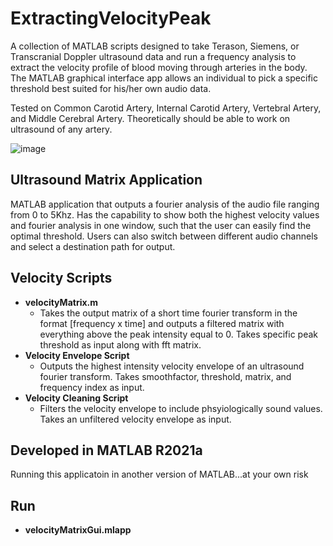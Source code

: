 # ExtractingVelocityPeak

A collection of MATLAB scripts designed to take Terason, Siemens, or Transcranial Doppler ultrasound data and run a frequency analysis to extract the
velocity profile of blood moving through arteries in the body. The MATLAB graphical interface app allows an individual to pick a specific threshold
best suited for his/her own audio data. 

Tested on Common Carotid Artery, Internal Carotid Artery, Vertebral Artery, and Middle Cerebral Artery. Theoretically should be able to work on ultrasound of any artery.

![image](https://github.com/Aaronlozhkin/ExtractingVelocityPeak/assets/23532191/a2b7d585-0856-4e94-ae62-4e6edf5f39cf)


## Ultrasound Matrix Application
MATLAB application that outputs a fourier analysis of the audio file ranging from 0 to 5Khz. Has the capability to show both the highest velocity values and fourier analysis in one window, such that the user can easily find the optimal threshold. Users can also switch between different audio channels and select a destination path for output. 

## Velocity Scripts
- **velocityMatrix.m**
    - Takes the output matrix of a short time fourier transform in the format [frequency x time] and outputs a filtered matrix with everything above the peak intensity equal to 0. Takes specific peak threshold as input along with fft matrix.
- **Velocity Envelope Script**
    - Outputs the highest intensity velocity envelope of an ultrasound fourier transform. Takes smoothfactor, threshold, matrix, and frequency index as input.
- **Velocity Cleaning Script**
    - Filters the velocity envelope to include phsyiologically sound values. Takes an unfiltered velocity envelope as input.

## Developed in MATLAB R2021a
Running this applicatoin in another version of MATLAB...at your own risk

## Run
- **velocityMatrixGui.mlapp**
